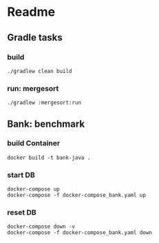 # Readme

## Gradle tasks

### build
```
./gradlew clean build
```

### run: mergesort
```
./gradlew :mergesort:run
```

## Bank: benchmark

### build Container
```
docker build -t bank-java .
```

### start DB
```
docker-compose up
docker-compose -f docker-compose_bank.yaml up
```

### reset DB
```
docker-compose down -v
docker-compose -f docker-compose_bank.yaml down 
```

